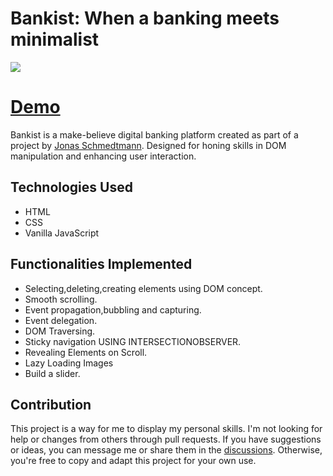 # Bankist: When a banking meets minimalist

<img src="https://github.com/tanzeem131/Bankist-When-a-banking-meets-minimalist/blob/main/img/preview_img.png" ></img>

# [Demo](https://bankist-connect.netlify.app/)

Bankist is a make-believe digital banking platform created as part of a project by <a href="https://github.com/jonasschmedtmann">Jonas Schmedtmann</a>. Designed for honing skills in DOM manipulation and enhancing user interaction.

## Technologies Used
- HTML
- CSS
- Vanilla JavaScript

## Functionalities Implemented

- Selecting,deleting,creating elements using DOM concept.
- Smooth scrolling.
- Event propagation,bubbling and capturing.
- Event delegation.
- DOM Traversing.
- Sticky navigation USING INTERSECTIONOBSERVER.
- Revealing Elements on Scroll.
- Lazy Loading Images
- Build a slider.


## Contribution

This project is a way for me to display my personal skills. I'm not looking for help or changes from others through pull requests. If you have suggestions or ideas, you can message me or share them in the [discussions](https://github.com/tanzeem131). Otherwise, you're free to copy and adapt this project for your own use.
